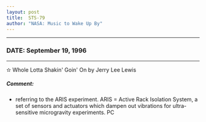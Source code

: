 ```yaml
---
layout: post
title:  STS-79
author: "NASA: Music to Wake Up By"
---
```


----
### DATE: September 19, 1996
----
✫ Whole Lotta Shakin' Goin' On by Jerry Lee Lewis

##### Comment:
* referring to the ARIS experiment. ARIS = Active Rack Isolation System, a set of sensors and actuators which dampen out vibrations for ultra-sensitive microgravity experiments. PC
